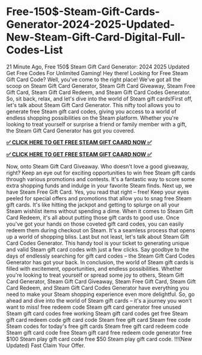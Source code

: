 # Free-150$-Steam-Gift-Cards-Generator-2024-2025-Updated-New-Steam-Gift-Card-Digital-Full-Codes-List

21 Minute Ago, Free 150$ Steam Gift Card Generator: 2024 2025 Updated Get Free Codes For Unlimited Gaming! Hey there! Looking for Free Steam Gift Card Code? Well, you've come to the right place! We've got all the scoop on Steam Gift Card Generator, Steam Gift Card Giveaway, Steam Free Gift Card, Steam Gift Card Redeem, and Steam Gift Card Codes Generator. So, sit back, relax, and let's dive into the world of Steam gift cards!First off, let's talk about Steam Gift Card Generator. This nifty tool allows you to generate free Steam gift card codes, giving you access to a world of endless shopping possibilities on the Steam platform. Whether you're looking to treat yourself or surprise a friend or family member with a gift, the Steam Gift Card Generator has got you covered.

**[✅ CLICK HERE TO GET FREE STEAM GIFT CAARD NOW ✅](https://cutt.ly/HeKsyRvm)**

**[✅ CLICK HERE TO GET FREE STEAM GIFT CAARD NOW ✅](https://cutt.ly/HeKsyRvm)**

Now, onto Steam Gift Card Giveaway. Who doesn't love a good giveaway, right? Keep an eye out for exciting opportunities to win free Steam gift cards through various promotions and contests. It's a fantastic way to score some extra shopping funds and indulge in your favorite Steam finds. Next up, we have Steam Free Gift Card. Yes, you read that right – free! Keep your eyes peeled for special offers and promotions that allow you to snag free Steam gift cards. It's like hitting the jackpot and getting to splurge on all your Steam wishlist items without spending a dime. When it comes to Steam Gift Card Redeem, it's all about putting those gift cards to good use. Once you've got your hands on those coveted gift card codes, you can easily redeem them during checkout on Steam. It's a seamless process that opens up a world of shopping bliss. Last but not least, let's talk about Steam Gift Card Codes Generator. This handy tool is your ticket to generating unique and valid Steam gift card codes with just a few clicks. Say goodbye to the days of endlessly searching for gift card codes – the Steam Gift Card Codes Generator has got your back. In conclusion, the world of Steam gift cards is filled with excitement, opportunities, and endless possibilities. Whether you're looking to treat yourself or spread some joy to others, Steam Gift Card Generator, Steam Gift Card Giveaway, Steam Free Gift Card, Steam Gift Card Redeem, and Steam Gift Card Codes Generator have everything you need to make your Steam shopping experience even more delightful. So, go ahead and dive into the world of Steam gift cards – it's a journey you won't want to miss! free redeem code Steam gift card generator free unused Steam gift card codes free working Steam gift card codes get free Steam gift card redeem code gift card code Steam free gift card Steam free code Steam codes for today's free gift cards Steam free gift card redeem code Steam gift card code free Steam gift card free redeem code generator free $100 Steam play gift card code free $50 Steam play gift card code. !!!(New Updated) Fast Claim Your Offer.
